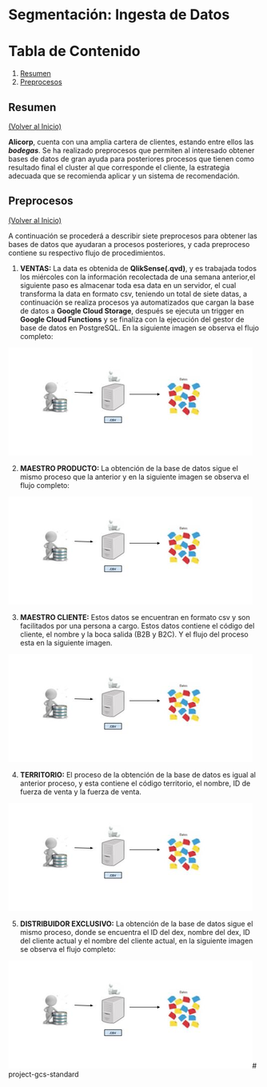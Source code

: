 # Segmentación: Ingesta de Datos

# Tabla de Contenido

1. [Resumen](#resumen)
2. [Preprocesos](#preprocesos)

## Resumen

[(Volver al Inicio)](#tabla-de-contenido)

**Alicorp**, cuenta con una amplia cartera de clientes, estando entre ellos las __*bodegas*__. Se ha realizado preprocesos que permiten al interesado obtener bases de datos de gran ayuda para posteriores procesos que tienen como resultado final el cluster al que corresponde el cliente, la estrategia adecuada que se recomienda aplicar y un sistema de recomendación.

## Preprocesos

[(Volver al Inicio)](#tabla-de-contenido)

A continuación se procederá a describir siete preprocesos para obtener las bases de datos que ayudaran a procesos posteriores, y cada preproceso contiene su respectivo flujo de procedimientos.

1. **VENTAS:** La data es obtenida de **QlikSense(.qvd)**, y es trabajada todos los miércoles con la información recolectada de una semana anterior,el siguiente paso es almacenar toda esa data en un servidor, el cual transforma la data en formato csv, teniendo un total de siete datas, a continuación se realiza procesos ya automatizados que cargan la base de datos a **Google Cloud Storage**, después se ejecuta un trigger en **Google Cloud Functions** y se finaliza con la ejecución del gestor de base de datos en PostgreSQL. En la siguiente imagen se observa el flujo completo:

![Ventas](img/automated.jpg "Ventas")

2. **MAESTRO PRODUCTO:** La obtención de la base de datos sigue el mismo proceso que la anterior y en la siguiente imagen se observa el flujo completo:

![Ventas](img/automated.jpg "Ventas")

3. **MAESTRO CLIENTE:** Estos datos se encuentran en formato csv y son facilitados por una persona a cargo. Estos datos contiene el código del cliente, el nombre y la boca salida (B2B y B2C). Y el flujo del proceso esta en la siguiente imagen.

![Maestro_Cliente](img/automated.jpg "Maestro_Cliente")

4. **TERRITORIO:** El proceso de la obtención de la base de datos es igual al anterior proceso, y esta contiene el código territorio, el nombre, ID de fuerza de venta y la fuerza de venta.

![Territorio](img/automated.jpg "Territorio")

5. **DISTRIBUIDOR EXCLUSIVO:** La obtención de la base de datos sigue el mismo proceso, donde se encuentra el ID del dex, nombre del dex, ID del cliente actual y el nombre del cliente actual, en la siguiente imagen se observa el flujo completo:

![Distribuidor Exclusivo](img/automated.jpg "Distribuidor Exclusivo")# project-gcs-standard
